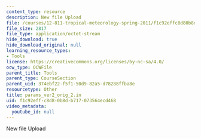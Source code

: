 ```yaml
---
content_type: resource
description: New file Upload
file: /courses/12-811-tropical-meteorology-spring-2011/f1c92effc8d80b8db717073564ecd468_params_ver2_orig_2.in
file_size: 2817
file_type: application/octet-stream
hide_download: true
hide_download_original: null
learning_resource_types:
- Tools
license: https://creativecommons.org/licenses/by-nc-sa/4.0/
ocw_type: OCWFile
parent_title: Tools
parent_type: CourseSection
parent_uid: 374ebf22-f5f1-50d9-82a5-d78288ffba8e
resourcetype: Other
title: params_ver2_orig_2.in
uid: f1c92eff-c8d8-0b8d-b717-073564ecd468
video_metadata:
  youtube_id: null
---
```

New file Upload
